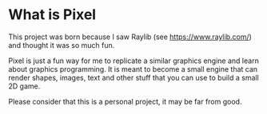 # What is Pixel
This project was born because I saw Raylib (see https://www.raylib.com/) and thought it was so much fun.

Pixel is just a fun way for me to replicate a similar graphics engine and learn about graphics programming. It is meant to become a small engine that can render shapes, images, text and other stuff that you can use to build a small 2D game.

Please consider that this is a personal project, it may be far from good.
